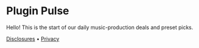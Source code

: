 # Plugin Pulse

Hello! This is the start of our daily music-production deals and preset picks.

[Disclosures](./disclosures) • [Privacy](./privacy)
